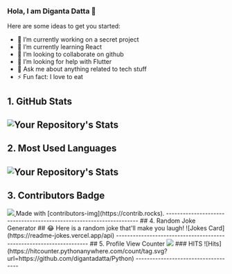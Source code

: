 ### Hola, I am Diganta Datta 👋

Here are some ideas to get you started:

- 🔭 I’m currently working on a secret project
- 🌱 I’m currently learning React
- 👯 I’m looking to collaborate on github
- 🤔 I’m looking for help with Flutter
- 💬 Ask me about anything related to tech stuff
- ⚡ Fun fact: I love to eat

## 1. GitHub Stats
![Your Repository's Stats](https://github-readme-stats.vercel.app/api?username=digantadatta&show_icons=true)
--------------------------------------------------------------------
## 2. Most Used Languages
![Your Repository's Stats](https://github-readme-stats.vercel.app/api/top-langs/?username=digantadatta&theme=blue-green)
--------------------------------------------------------------------
## 3. Contributors Badge
<a href="https://github.com/Tanu-N-Prabhu/Python/graphs/contributors">
<img src="https://contrib.rocks/image?repo=digantadatta/Python" />
</a>
Made with [contributors-img](https://contrib.rocks).
--------------------------------------------------------------------
## 4. Random Joke Generator
## 😂 Here is a random joke that'll make you laugh!
![Jokes Card](https://readme-jokes.vercel.app/api)
--------------------------------------------------------------------
## 5. Profile View Counter
<img src="https://komarev.com/ghpvc/?username=digantadatta"/>
### HITS
![Hits](https://hitcounter.pythonanywhere.com/count/tag.svg?url=https://github.com/digantadatta/Python)
------------------------------------
